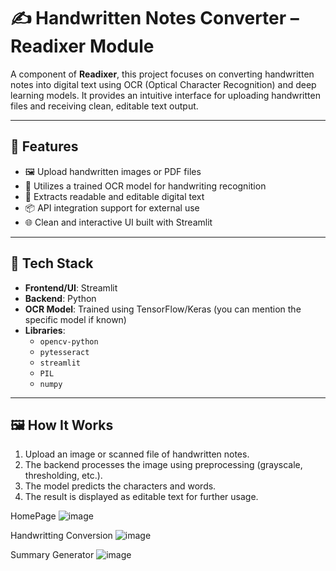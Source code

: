 # ✍️ Handwritten Notes Converter – Readixer Module

A component of **Readixer**, this project focuses on converting handwritten notes into digital text using OCR (Optical Character Recognition) and deep learning models. It provides an intuitive interface for uploading handwritten files and receiving clean, editable text output.

---

## 🚀 Features

- 🖼️ Upload handwritten images or PDF files
- 🧠 Utilizes a trained OCR model for handwriting recognition
- 📝 Extracts readable and editable digital text
- 📦 API integration support for external use
- 🌐 Clean and interactive UI built with Streamlit

---

## 🧰 Tech Stack

- **Frontend/UI**: Streamlit
- **Backend**: Python
- **OCR Model**: Trained using TensorFlow/Keras (you can mention the specific model if known)
- **Libraries**: 
  - `opencv-python`
  - `pytesseract`
  - `streamlit`
  - `PIL`
  - `numpy`

---

## 🖼️ How It Works

1. Upload an image or scanned file of handwritten notes.
2. The backend processes the image using preprocessing (grayscale, thresholding, etc.).
3. The model predicts the characters and words.
4. The result is displayed as editable text for further usage.

HomePage
![image](https://github.com/user-attachments/assets/12afc84f-c65b-4568-b85e-69ddd0df7805)

Handwritting Conversion
![image](https://github.com/user-attachments/assets/df94981d-0bc2-4178-9d89-0fa0df4ccb70)

Summary Generator 
![image](https://github.com/user-attachments/assets/bf82748d-dff4-4231-9ad5-a35b470ef2e0)





